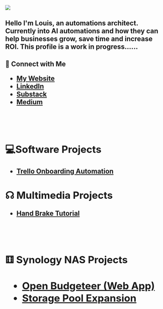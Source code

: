 <p>
<img src="https://ibb.co/xS6n7Yjw alt"Resource Group"/?
</p>

<h2>Hello I'm Louis, an automations architect. Currently into AI automations and how they can help businesses grow, save time and increase ROI. This profile is a work in progress......</h2>

<h2>🤳 Connect with Me 

 -  <b>[My Website](https://contentlogicdynamics.tech/) 
 -  <b>[LinkedIn](https://www.linkedin.com/in/louisperez1978/)
 -  <b>[Substack](https://substack.com/@presicion25/)
 -  <b>[Medium](https://medium.com/@presicion25/)
 <br />
 <br />


<h2>💻Software Projects</h2>

- [Trello Onboarding Automation](https://github.com/presicion25/trello-onboarding-automation/tree/main)


<h2>&#9738; Multimedia Projects</h2>

  -  [Hand Brake Tutorial](https://github.com/presicion25/Hand-Brake)
 <br />
 <br />

<h2>&#9861; Synology NAS Projects<h2/>
  
  - [Open Budgeteer (Web App)](https://github.com/presicion25/open-budgeteer)
  - [Storage Pool Expansion](https://github.com/presicion25/Synology-Storage-Pool-Drive-Addition)
  <br />
  <br />
  
